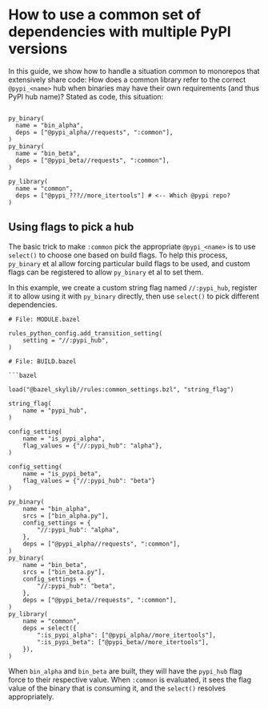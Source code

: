 # How to use a common set of dependencies with multiple PyPI versions

In this guide, we show how to handle a situation common to monorepos
that extensively share code: How does a common library refer to the correct
`@pypi_<name>` hub when binaries may have their own requirements (and thus
PyPI hub name)? Stated as code, this situation:

```bzl

py_binary(
  name = "bin_alpha",
  deps = ["@pypi_alpha//requests", ":common"],
)
py_binary(
  name = "bin_beta",
  deps = ["@pypi_beta//requests", ":common"],
)

py_library(
  name = "common",
  deps = ["@pypi_???//more_itertools"] # <-- Which @pypi repo?
)
```

## Using flags to pick a hub

The basic trick to make `:common` pick the appropriate `@pypi_<name>` is to use
`select()` to choose one based on build flags. To help this process, `py_binary`
et al allow forcing particular build flags to be used, and custom flags can be
registered to allow `py_binary` et al to set them.

In this example, we create a custom string flag named `//:pypi_hub`,
register it to allow using it with `py_binary` directly, then use `select()`
to pick different dependencies.

```
# File: MODULE.bazel

rules_python_config.add_transition_setting(
    setting = "//:pypi_hub",
)

# File: BUILD.bazel

```bazel

load("@bazel_skylib//rules:common_settings.bzl", "string_flag")

string_flag(
    name = "pypi_hub",
)

config_setting(
    name = "is_pypi_alpha",
    flag_values = {"//:pypi_hub": "alpha"},
)

config_setting(
    name = "is_pypi_beta",
    flag_values = {"//:pypi_hub": "beta"}
)

py_binary(
    name = "bin_alpha",
    srcs = ["bin_alpha.py"],
    config_settings = {
        "//:pypi_hub": "alpha",
    },
    deps = ["@pypi_alpha//requests", ":common"],
)
py_binary(
    name = "bin_beta",
    srcs = ["bin_beta.py"],
    config_settings = {
        "//:pypi_hub": "beta",
    },
    deps = ["@pypi_beta//requests", ":common"],
)
py_library(
    name = "common",
    deps = select({
        ":is_pypi_alpha": ["@pypi_alpha//more_itertools"],
        ":is_pypi_beta": ["@pypi_beta//more_itertools"],
    }),
)
```

When `bin_alpha` and `bin_beta` are built, they will have the `pypi_hub`
flag force to their respective value. When `:common` is evaluated, it sees
the flag value of the binary that is consuming it, and the `select()` resolves
appropriately.
